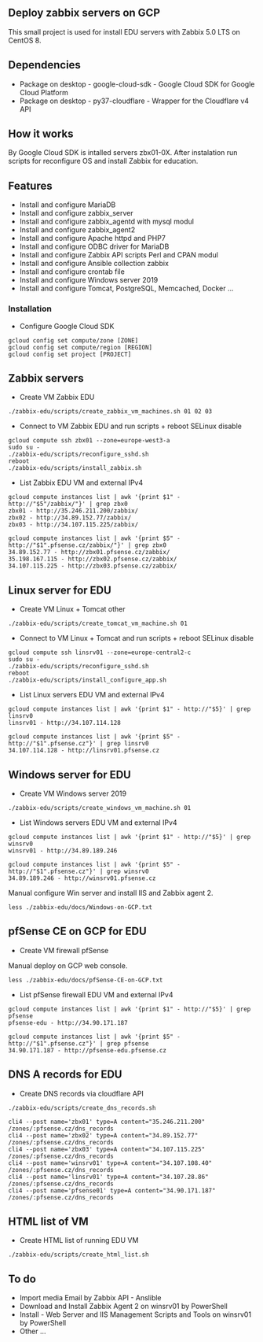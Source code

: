 ## Deploy zabbix servers on GCP

This small project is used for install EDU servers with Zabbix 5.0 LTS on CentOS 8.

## Dependencies

- Package on desktop - google-cloud-sdk - Google Cloud SDK for Google Cloud Platform
- Package on desktop - py37-cloudflare - Wrapper for the Cloudflare v4 API

## How it works

By Google Cloud SDK is intalled servers zbx01-0X. After instalation run scripts for reconfigure OS and install Zabbix for education.

## Features

- Install and configure MariaDB
- Install and configure zabbix_server
- Install and configure zabbix_agentd with mysql modul
- Install and configure zabbix_agent2
- Install and configure Apache httpd and PHP7
- Install and configure ODBC driver for MariaDB
- Install and configure Zabbix API scripts Perl and CPAN modul
- Install and configure Ansible collection zabbix
- Install and configure crontab file
- Install and configure Windows server 2019
- Install and configure Tomcat, PostgreSQL, Memcached, Docker ...

### Installation

- Configure Google Cloud SDK

```console
gcloud config set compute/zone [ZONE]
gcloud config set compute/region [REGION]
gcloud config set project [PROJECT]
```
## Zabbix servers
- Create VM Zabbix EDU

```console
./zabbix-edu/scripts/create_zabbix_vm_machines.sh 01 02 03
```
- Connect to VM Zabbix EDU and run scripts + reboot SELinux disable

```console
gcloud compute ssh zbx01 --zone=europe-west3-a
sudo su -
./zabbix-edu/scripts/reconfigure_sshd.sh
reboot
./zabbix-edu/scripts/install_zabbix.sh
```
- List Zabbix EDU VM and external IPv4

```console
gcloud compute instances list | awk '{print $1" - http://"$5"/zabbix/"}' | grep zbx0
zbx01 - http://35.246.211.200/zabbix/
zbx02 - http://34.89.152.77/zabbix/
zbx03 - http://34.107.115.225/zabbix/

gcloud compute instances list | awk '{print $5" - http://"$1".pfsense.cz/zabbix/"}' | grep zbx0
34.89.152.77 - http://zbx01.pfsense.cz/zabbix/
35.198.167.115 - http://zbx02.pfsense.cz/zabbix/
34.107.115.225 - http://zbx03.pfsense.cz/zabbix/
```
## Linux server for EDU
- Create VM Linux + Tomcat other

```console
./zabbix-edu/scripts/create_tomcat_vm_machine.sh 01
```
- Connect to VM Linux + Tomcat and run scripts + reboot SELinux disable

```console
gcloud compute ssh linsrv01 --zone=europe-central2-c
sudo su -
./zabbix-edu/scripts/reconfigure_sshd.sh
reboot
./zabbix-edu/scripts/install_configure_app.sh
```
- List Linux servers EDU VM and external IPv4

```console
gcloud compute instances list | awk '{print $1" - http://"$5}' | grep linsrv0
linsrv01 - http://34.107.114.128

gcloud compute instances list | awk '{print $5" - http://"$1".pfsense.cz"}' | grep linsrv0
34.107.114.128 - http://linsrv01.pfsense.cz
```

## Windows server for EDU
- Create VM Windows server 2019

```console
./zabbix-edu/scripts/create_windows_vm_machine.sh 01
```
- List Windows servers EDU VM and external IPv4

```console
gcloud compute instances list | awk '{print $1" - http://"$5}' | grep winsrv0
winsrv01 - http://34.89.189.246

gcloud compute instances list | awk '{print $5" - http://"$1".pfsense.cz"}' | grep winsrv0
34.89.189.246 - http://winsrv01.pfsense.cz
```
Manual configure Win server and install IIS and Zabbix agent 2.

```console
less ./zabbix-edu/docs/Windows-on-GCP.txt
```

## pfSense CE on GCP for EDU
- Create VM firewall pfSense

Manual deploy on GCP web console.

```console
less ./zabbix-edu/docs/pfSense-CE-on-GCP.txt
```

- List pfSense firewall EDU VM and external IPv4

```console
gcloud compute instances list | awk '{print $1" - http://"$5}' | grep pfsense
pfsense-edu - http://34.90.171.187

gcloud compute instances list | awk '{print $5" - http://"$1".pfsense.cz"}' | grep pfsense
34.90.171.187 - http://pfsense-edu.pfsense.cz
```

## DNS A records for EDU
- Create DNS records via cloudflare API

```console
./zabbix-edu/scripts/create_dns_records.sh

cli4 --post name='zbx01' type=A content="35.246.211.200" /zones/:pfsense.cz/dns_records
cli4 --post name='zbx02' type=A content="34.89.152.77" /zones/:pfsense.cz/dns_records
cli4 --post name='zbx03' type=A content="34.107.115.225" /zones/:pfsense.cz/dns_records
cli4 --post name='winsrv01' type=A content="34.107.108.40" /zones/:pfsense.cz/dns_records
cli4 --post name='linsrv01' type=A content="34.107.28.86" /zones/:pfsense.cz/dns_records
cli4 --post name='pfsense01' type=A content="34.90.171.187" /zones/:pfsense.cz/dns_records
```
## HTML list of VM
- Create HTML list of running EDU VM

```console
./zabbix-edu/scripts/create_html_list.sh
```

## To do

- Import media Email by Zabbix API - Anslible
- Download and Install Zabbix Agent 2 on winsrv01 by PowerShell
- Install - Web Server and IIS Management Scripts and Tools on winsrv01 by PowerShell
- Other ...